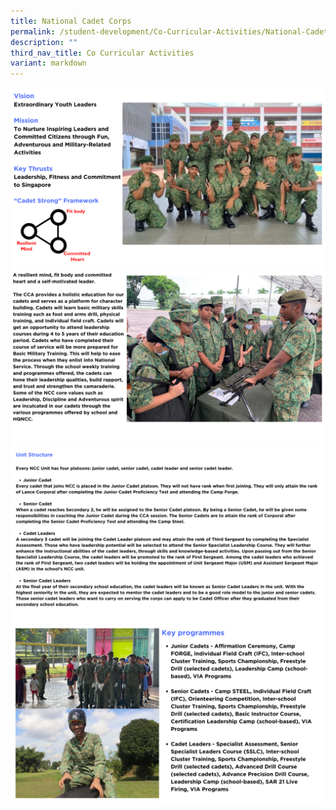 ```yaml
---
title: National Cadet Corps
permalink: /student-development/Co-Curricular-Activities/National-Cadet-Corps/
description: ""
third_nav_title: Co Curricular Activities
variant: markdown
---
```

![](/images/ncc2024%20(1).png)
![](/images/ncc2024%20(2).png)
![](/images/ncc2024%20(3).png)
![](/images/ncc2024%20(4).png)